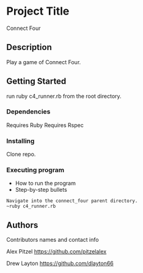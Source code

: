 # Project Title

Connect Four

## Description

Play a game of Connect Four.

## Getting Started

run ruby c4_runner.rb from the root directory.

### Dependencies

Requires Ruby
Requires Rspec

### Installing

Clone repo.

### Executing program

* How to run the program
* Step-by-step bullets
```
Navigate into the connect_four parent directory. 
~ruby c4_runner.rb
```

## Authors

Contributors names and contact info

Alex Pitzel
https://github.com/pitzelalex

Drew Layton
https://github.com/dlayton66
